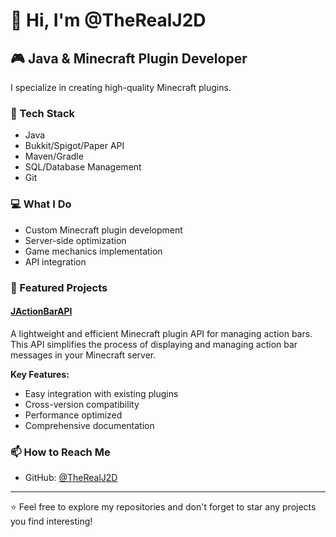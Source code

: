 # 👋 Hi, I'm @TheRealJ2D

## 🎮 Java & Minecraft Plugin Developer

I specialize in creating high-quality Minecraft plugins.

### 🔧 Tech Stack
- Java
- Bukkit/Spigot/Paper API
- Maven/Gradle
- SQL/Database Management
- Git

### 💻 What I Do
- Custom Minecraft plugin development
- Server-side optimization
- Game mechanics implementation
- API integration

### 🌟 Featured Projects

#### [JActionBarAPI](https://therealj2d.github.io/JActionBarAPI/)
A lightweight and efficient Minecraft plugin API for managing action bars. This API simplifies the process of displaying and managing action bar messages in your Minecraft server.

**Key Features:**
- Easy integration with existing plugins
- Cross-version compatibility
- Performance optimized
- Comprehensive documentation

### 📫 How to Reach Me
- GitHub: [@TheRealJ2D](https://github.com/TheRealJ2D)

---
⭐️ Feel free to explore my repositories and don't forget to star any projects you find interesting!
